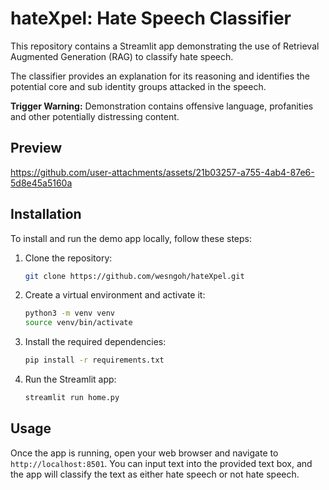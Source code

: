 # hateXpel: Hate Speech Classifier

This repository contains a Streamlit app demonstrating the use of Retrieval Augmented Generation (RAG) to classify hate speech.

The classifier provides an explanation for its reasoning and identifies the potential core and sub identity groups attacked in the speech.

**Trigger Warning:** Demonstration contains offensive language, profanities and other potentially distressing content.

## Preview
https://github.com/user-attachments/assets/21b03257-a755-4ab4-87e6-5d8e45a5160a


## Installation
To install and run the demo app locally, follow these steps:

1. Clone the repository:
    ```bash
    git clone https://github.com/wesngoh/hateXpel.git
    ```

2. Create a virtual environment and activate it:
    ```bash
    python3 -m venv venv
    source venv/bin/activate
    ```

3. Install the required dependencies:
    ```bash
    pip install -r requirements.txt
    ```

4. Run the Streamlit app:
    ```bash
    streamlit run home.py
    ```

## Usage
Once the app is running, open your web browser and navigate to `http://localhost:8501`. You can input text into the provided text box, and the app will classify the text as either hate speech or not hate speech.
